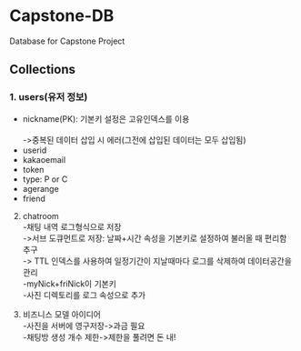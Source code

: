 # Capstone-DB
Database for Capstone Project

## Collections

### 1. users(유저 정보)   
 * nickname(PK): 기본키 설정은 고유인덱스를 이용   
<br> ->중복된 데이터 삽입 시 에러(그전에 삽입된 데이터는 모두 삽입됨)   
 * userid   
 * kakaoemail   
 * token   
 * type: P or C   
 * agerange   
 * friend   
   
   
  
2. chatroom   
-채팅 내역 로그형식으로 저장   
->서브 도큐먼트로 저장: 날짜+시간 속성을 기본키로 설정하여 불러올 때 편리함 추구   
-> TTL 인덱스를 사용하여 일정기간이 지날때마다 로그를 삭제하여 데이터공간을 관리   
-myNick+friNick이 기본키   
-사진 디렉토리를 로그 속성으로 추가   
   
3. 비즈니스 모델 아이디어   
-사진을 서버에 영구저장->과금 필요   
-채팅방 생성 개수 제한->제한을 풀려면 돈 내!   
